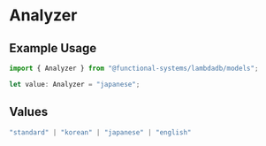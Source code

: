 # Analyzer

## Example Usage

```typescript
import { Analyzer } from "@functional-systems/lambdadb/models";

let value: Analyzer = "japanese";
```

## Values

```typescript
"standard" | "korean" | "japanese" | "english"
```